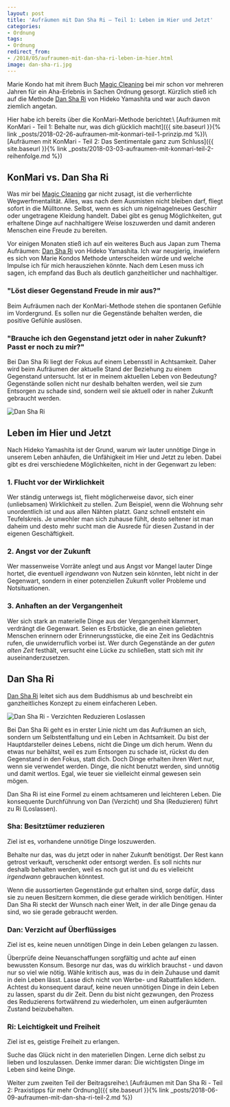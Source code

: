 ```yaml
---
layout: post
title: 'Aufräumen mit Dan Sha Ri – Teil 1: Leben im Hier und Jetzt'
categories:
- Ordnung
tags:
- Ordnung
redirect_from:
- /2018/05/aufraumen-mit-dan-sha-ri-leben-im-hier.html
image: dan-sha-ri.jpg
---
```


Marie Kondo hat mit ihrem Buch [Magic Cleaning](https://www.amazon.de/Magic-Cleaning-richtiges-Aufr%C3%A4umen-ver%C3%A4ndert/dp/3499624818/ref=sr_1_1?ie=UTF8&qid=1519605852&sr=8-1&keywords=magic+cleaning) bei
mir schon vor mehreren Jahren für ein Aha-Erlebnis in Sachen Ordnung
gesorgt. Kürzlich stieß ich auf die Methode [Dan Sha Ri](https://www.amazon.de/Dan-Sha-Ri-entr%C3%BCmpeln-japanischen-Erfolgsmethode-%C3%9Cberfl%C3%BCssiges-ebook/dp/B01G1SA28Y/ref=sr_1_1?ie=UTF8&qid=1524167898&sr=8-1&keywords=danshari) von Hideko Yamashita
und war auch davon ziemlich angetan.

Hier habe ich bereits über die KonMari-Methode berichtet:\\
[Aufräumen mit KonMari - Teil 1: Behalte nur, was dich glücklich macht]({{ site.baseurl }}{% link _posts/2018-02-26-aufraumen-mit-konmari-teil-1-prinzip.md %})\\
[Aufräumen mit KonMari - Teil 2: Das Sentimentale ganz zum Schluss]({{ site.baseurl }}{% link _posts/2018-03-03-aufraumen-mit-konmari-teil-2-reihenfolge.md %})

## KonMari vs. Dan Sha Ri

Was mir bei [Magic Cleaning](https://www.amazon.de/Magic-Cleaning-richtiges-Aufr%C3%A4umen-ver%C3%A4ndert/dp/3499624818/ref=sr_1_1?ie=UTF8&qid=1519605852&sr=8-1&keywords=magic+cleaning)
gar nicht zusagt, ist die verherrlichte Wegwerfmentalität.
Alles, was nach dem Ausmisten nicht bleiben darf, fliegt sofort in die
Mülltonne. Selbst, wenn es sich um nigelnagelneues Geschirr oder
ungetragene Kleidung handelt. Dabei gibt es genug Möglichkeiten, gut
erhaltene Dinge auf nachhaltigere Weise loszuwerden und damit anderen
Menschen eine Freude zu bereiten.

Vor einigen Monaten stieß ich auf ein weiteres Buch aus Japan zum Thema
Aufräumen: [Dan Sha Ri](https://www.amazon.de/Dan-Sha-Ri-entr%C3%BCmpeln-japanischen-Erfolgsmethode-%C3%9Cberfl%C3%BCssiges-ebook/dp/B01G1SA28Y/ref=sr_1_1?ie=UTF8&qid=1524167898&sr=8-1&keywords=danshari)
von Hideko Yamashita. Ich war neugierig, inwiefern es sich von Marie
Kondos Methode unterscheiden würde und welche Impulse ich für mich
herausziehen könnte. Nach dem Lesen muss ich sagen, ich empfand das Buch
als deutlich ganzheitlicher und nachhaltiger.

### "Löst dieser Gegenstand Freude in mir aus?"

Beim Aufräumen nach der KonMari-Methode stehen die spontanen Gefühle im
Vordergrund. Es sollen nur die Gegenstände behalten werden, die positive
Gefühle auslösen.

### "Brauche ich den Gegenstand jetzt oder in naher Zukunft? Passt er noch zu mir?"

Bei Dan Sha Ri liegt der Fokus auf einem Lebensstil in Achtsamkeit.
Daher wird beim Aufräumen der aktuelle Stand der Beziehung zu einem
Gegenstand untersucht. Ist er in meinem aktuellen Leben von Bedeutung?
Gegenstände sollen nicht nur deshalb behalten werden, weil sie zum
Entsorgen zu schade sind, sondern weil sie aktuell oder in naher Zukunft
gebraucht werden.

![Dan Sha Ri]({{site.baseurl}}/assets/img/posts/dan-sha-ri.jpg)

## Leben im Hier und Jetzt

Nach Hideko Yamashita ist der Grund, warum wir lauter unnötige Dinge in
unserem Leben anhäufen, die Unfähigkeit im Hier und Jetzt zu leben.
Dabei gibt es drei verschiedene Möglichkeiten, nicht in der Gegenwart zu
leben:

### 1. Flucht vor der Wirklichkeit

Wer ständig unterwegs ist, flieht möglicherweise davor, sich einer
(unliebsamen) Wirklichkeit zu stellen. Zum Beispiel, wenn die Wohnung
sehr unordentlich ist und aus allen Nähten platzt. Ganz schnell entsteht
ein Teufelskreis. Je unwohler man sich zuhause fühlt, desto seltener ist
man daheim und desto mehr sucht man die Ausrede für diesen Zustand in
der eigenen Geschäftigkeit.

### 2. Angst vor der Zukunft

Wer massenweise Vorräte anlegt und aus Angst vor Mangel lauter Dinge
hortet, die eventuell *irgendwann* von Nutzen sein könnten, lebt nicht
in der Gegenwart, sondern in einer potenziellen Zukunft voller Probleme
und Notsituationen.

### 3. Anhaften an der Vergangenheit

Wer sich stark an materielle Dinge aus der Vergangenheit klammert,
verdrängt die Gegenwart. Seien es Erbstücke, die an einen geliebten
Menschen erinnern oder Erinnerungsstücke, die eine Zeit ins Gedächtnis
rufen, die unwiderruflich vorbei ist. Wer durch Gegenstände an der
*guten alten Zeit* festhält, versucht eine Lücke zu schließen, statt
sich mit ihr auseinanderzusetzen.

## Dan Sha Ri

[Dan Sha Ri](https://www.amazon.de/Dan-Sha-Ri-entr%C3%BCmpeln-japanischen-Erfolgsmethode-%C3%9Cberfl%C3%BCssiges-ebook/dp/B01G1SA28Y/ref=sr_1_1?ie=UTF8&qid=1524167898&sr=8-1&keywords=danshari)
leitet sich aus dem Buddhismus ab und beschreibt ein ganzheitliches
Konzept zu einem einfacheren Leben.

![Dan Sha Ri - Verzichten Reduzieren Loslassen]({{site.baseurl}}/assets/img/posts/dan-sha-ri-1.jpg)

Bei Dan Sha Ri geht es in erster Linie nicht um das Aufräumen an sich,
sondern um Selbstentfaltung und ein Leben in Achtsamkeit. Du bist der
Hauptdarsteller deines Lebens, nicht die Dinge um dich herum. Wenn du
etwas nur behältst, weil es zum Entsorgen zu schade ist, rückst du den
Gegenstand in den Fokus, statt dich. Doch Dinge erhalten ihren Wert nur,
wenn sie verwendet werden. Dinge, die nicht benutzt werden, sind unnötig
und damit wertlos. Egal, wie teuer sie vielleicht einmal gewesen sein
mögen.

Dan Sha Ri ist eine Formel zu einem achtsameren und leichteren Leben.
Die konsequente Durchführung von Dan (Verzicht) und Sha (Reduzieren)
führt zu Ri (Loslassen).

### Sha: Besitztümer reduzieren

Ziel ist es, vorhandene unnötige Dinge loszuwerden.

Behalte nur das, was du jetzt oder in naher Zukunft benötigst. Der Rest
kann getrost verkauft, verschenkt oder entsorgt werden. Es soll nichts
nur deshalb behalten werden, weil es noch gut ist und du es vielleicht
*irgendwann* gebrauchen könntest.

Wenn die aussortierten Gegenstände gut erhalten sind, sorge dafür, dass
sie zu neuen Besitzern kommen, die diese gerade wirklich benötigen.
Hinter Dan Sha Ri steckt der Wunsch nach einer Welt, in der alle Dinge
genau da sind, wo sie gerade gebraucht werden.

### Dan: Verzicht auf Überflüssiges

Ziel ist es, keine neuen unnötigen Dinge in dein Leben gelangen zu
lassen.

Überprüfe deine Neuanschaffungen sorgfältig und achte auf einen
bewussten Konsum. Besorge nur das, was du wirklich brauchst - und davon
nur so viel wie nötig. Wähle kritisch aus, was du in dein Zuhause und
damit in dein Leben lässt. Lasse dich nicht von Werbe- und Rabattfallen
ködern. Achtest du konsequent darauf, keine neuen unnötigen Dinge in
dein Leben zu lassen, sparst du dir Zeit. Denn du bist nicht gezwungen,
den Prozess des Reduzierens fortwährend zu wiederholen, um einen
aufgeräumten Zustand beizubehalten.

### Ri: Leichtigkeit und Freiheit

Ziel ist es, geistige Freiheit zu erlangen.

Suche das Glück nicht in den materiellen Dingen. Lerne dich selbst zu
lieben und loszulassen. Denke immer daran: Die wichtigsten Dinge im
Leben sind keine Dinge.

Weiter zum zweiten Teil der Beitragsreihe:\\
[Aufräumen mit Dan Sha Ri - Teil 2: Praxistipps für mehr Ordnung]({{ site.baseurl }}{% link _posts/2018-06-09-aufraumen-mit-dan-sha-ri-teil-2.md %})
